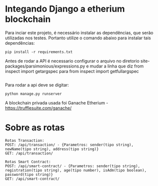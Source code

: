 # Integando Django a etherium blockchain

Para inciar este projeto, é necessário instalar as dependências, que serão utilizadas nos testes. Portanto utilize o comando abaixo para instalar tais dependências:

````
pip install -r requirements.txt
````
Antes de rodar a API é necessario configurar o arquivo no diretorio site-packages/parsimonious/expressions.py e mudar a linha que diz from inspect import getargspec para from inspect import getfullargspec
````
````
Para rodar a api deve se digitar:

````
python manage.py runserver
````

A blockchain privada usada foi Ganache Etherium - https://trufflesuite.com/ganache/


# **Sobre as rotas**


````
Rotas Transaction:
POST: /api/transaction/ - {Parametros: sender(tipo string), newName(tipo string), address(tipo string)}
GET: /api/transaction/
````
````
Rotas Smart Contract:
POST: /api/smart-contract/ - {Parametros: sender(tipo string), registration(tipo string), age(tipo number), isAdm(tipo boolean), password(tipo string)}
GET: /api/smart-contract/
````
